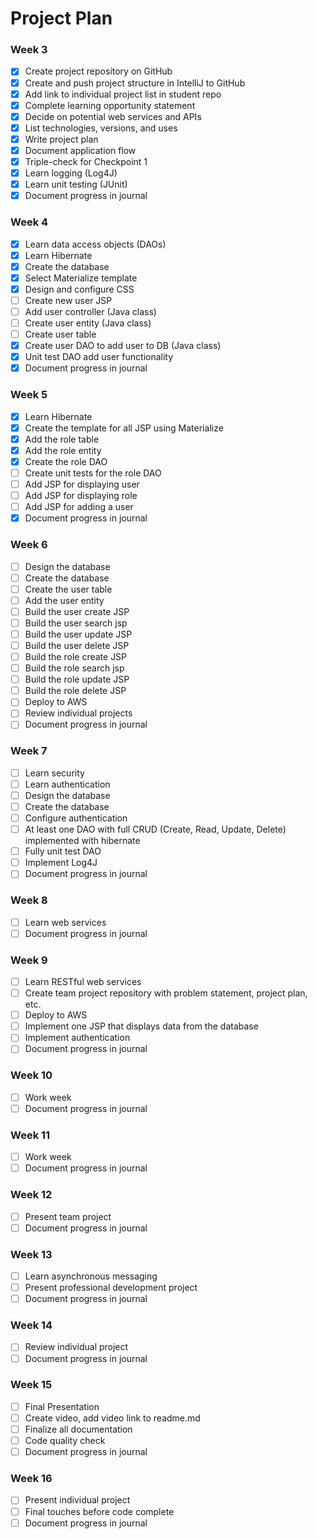 # Project Plan

### Week 3
- [X] Create project repository on GitHub
- [X] Create and push project structure in IntelliJ to GitHub
- [X] Add link to individual project list in student repo
- [X] Complete learning opportunity statement
- [X] Decide on potential web services and APIs
- [X] List technologies, versions, and uses
- [X] Write project plan
- [X] Document application flow
- [X] Triple-check for Checkpoint 1
- [X] Learn logging (Log4J)
- [X] Learn unit testing (JUnit)
- [X] Document progress in journal

### Week 4
- [X] Learn data access objects (DAOs)
- [X] Learn Hibernate
- [X] Create the database
- [X] Select Materialize template
- [X] Design and configure CSS
- [ ] Create new user JSP
- [ ] Add user controller (Java class)
- [ ] Create user entity (Java class)
- [ ] Create user table
- [X] Create user DAO to add user to DB (Java class)
- [X] Unit test DAO add user functionality
- [X] Document progress in journal

### Week 5

- [X] Learn Hibernate
- [X] Create the template for all JSP using Materialize
- [X] Add the role table
- [X] Add the role entity
- [X] Create the role DAO
- [ ] Create unit tests for the role DAO
- [ ] Add JSP for displaying user
- [ ] Add JSP for displaying role
- [ ] Add JSP for adding a user
- [X] Document progress in journal

### Week 6

- [ ] Design the database
- [ ] Create the database
- [ ] Create the user table
- [ ] Add the user entity
- [ ] Build the user create JSP
- [ ] Build the user search jsp
- [ ] Build the user update JSP
- [ ] Build the user delete JSP
- [ ] Build the role create JSP
- [ ] Build the role search jsp
- [ ] Build the role update JSP
- [ ] Build the role delete JSP
- [ ] Deploy to AWS
- [ ] Review individual projects
- [ ] Document progress in journal

### Week 7
- [ ] Learn security
- [ ] Learn authentication
- [ ] Design the database
- [ ] Create the database
- [ ] Configure authentication
- [ ] At least one DAO with full CRUD (Create, Read, Update, Delete) 
  implemented with hibernate
- [ ] Fully unit test DAO
- [ ] Implement Log4J
- [ ] Document progress in journal

### Week 8
- [ ] Learn web services
- [ ] Document progress in journal

### Week 9
- [ ] Learn RESTful web services
- [ ] Create team project repository with problem statement, project 
  plan, etc.
- [ ] Deploy to AWS
- [ ] Implement one JSP that displays data from the database
- [ ] Implement authentication
- [ ] Document progress in journal

### Week 10
- [ ] Work week
- [ ] Document progress in journal

### Week 11
- [ ] Work week
- [ ] Document progress in journal

### Week 12
- [ ] Present team project
- [ ] Document progress in journal

### Week 13
- [ ] Learn asynchronous messaging
- [ ] Present professional development project
- [ ] Document progress in journal

### Week 14
- [ ] Review individual project
- [ ] Document progress in journal

### Week 15
- [ ] Final Presentation
- [ ] Create video, add video link to readme.md
- [ ] Finalize all documentation
- [ ] Code quality check
- [ ] Document progress in journal

### Week 16
- [ ] Present individual project
- [ ] Final touches before code complete
- [ ] Document progress in journal